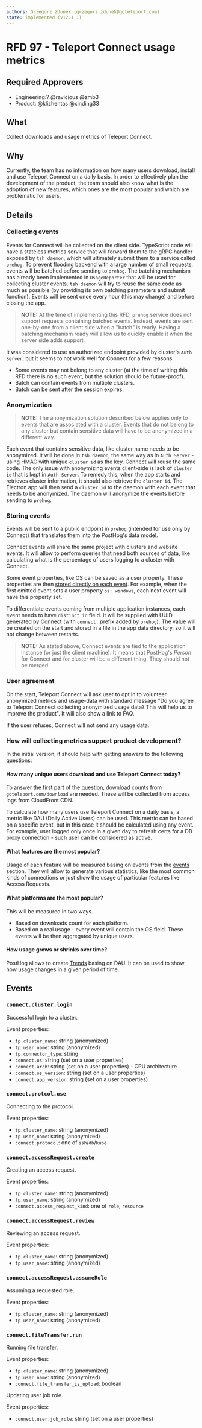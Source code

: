 ```yaml
---
authors: Grzegorz Zdunek (grzegorz.zdunek@goteleport.com)
state: implemented (v12.1.1) 
---
```


# RFD 97 - Teleport Connect usage metrics

## Required Approvers

* Engineering:? @ravicious @zmb3
* Product: @klizhentas @xinding33

## What

Collect downloads and usage metrics of Teleport Connect.

## Why

Currently, the team has no information on how many users download, install and use Teleport Connect on a daily basis.
In order to effectively plan the development of the product, the team should also know what is the adoption of new
features, which ones are the most popular and which are problematic for users.

## Details

### Collecting events

Events for Connect will be collected on the client side. TypeScript code will have a stateless metrics service that will
forward them to the gRPC handler exposed by `tsh daemon`, which will ultimately submit them to a service
called `prehog`. To prevent flooding backend with a large number of small
requests, events will be batched before sending to `prehog`. The batching mechanism has already been implemented
in `UsageReporter` that will be used for collecting cluster events. `tsh daemon` will try to reuse the same code as much
as possible (by providing its own batching parameters and submit function). Events will be sent once every hour (this
may change) and before closing the app.

> **NOTE:** At the time of implementing this RFD, `prehog` service does not support requests containing batched events.
> Instead, events are sent one-by-one from a client side when a "batch" is ready.
> Having a batching mechanism ready will allow us to quickly enable it when the server side adds support.

It was considered to use an authorized endpoint provided by cluster's `Auth Server`, but it seems to not work well for
Connect for a few reasons:

- Some events may not belong to any cluster (at the time of writing this RFD there is no such event, but the solution
  should be future-proof).
- Batch can contain events from multiple clusters.
- Batch can be sent after the session expires.

### Anonymization

> **NOTE:** The anonymization solution described below applies only to events that are associated with a cluster. Events
> that do not belong to any cluster but contain sensitive data will have to be anonymized in a different way.

Each event that contains sensitive data, like cluster name needs to be anonymized. It will be done in `tsh daemon`, the
same way as in `Auth Server` - using HMAC with unique `cluster id` as the key. Connect will reuse the same code.
The only issue with anonymizing events client-side is lack of `cluster id` that is kept in `Auth Server`. To remedy
this, when the app starts and retrieves cluster information, it should also retrieve the `cluster id`. The Electron app
will then send a `cluster id` to the daemon with each event that needs to be anonymized. The daemon will anonymize the
events before sending to `prehog`.

### Storing events

Events will be sent to a public endpoint in `prehog` (intended for use only by Connect) that translates them into
the PostHog's data model.

Connect events will share the same project with clusters and website events. It will allow to perform queries that need
both sources of data, like calculating what is the percentage of users logging to a cluster with Connect.

Some event properties, like OS can be saved as a user property. These properties are
then [stored directly on each event](https://posthog.com/docs/how-posthog-works/data-model#person). For example, when
the first emitted event sets a user property `os: windows`, each next event will have this property set.

To differentiate events coming from multiple application instances, each event needs to have `distinct_id` field. It
will be supplied with UUID generated by Connect (with `connect.` prefix added by `prehog`). The value will be created
on the start and stored in a file in the app data directory, so it will not change between restarts.

> **NOTE:** As stated above, Connect events are tied to the application instance (or just the client machine). It means
> that PostHog's _Person_ for Connect and for cluster will be a different thing. They should not be merged.

### User agreement

On the start, Teleport Connect will ask user to opt in to volunteer anonymized metrics and usage-data with standard
message "Do you agree to Teleport Connect collecting anonymized usage data? This will help us to improve the product".
It will also show a link to FAQ.

If the user refuses, Connect will not send any usage data.

### How will collecting metrics support product development?

In the initial version, it should help with getting answers to the following questions:

#### How many unique users download and use Teleport Connect today?

To answer the first part of the question, download counts from `goteleport.com/download` are needed. These will be
collected from access logs from CloudFront CDN.

To calculate how many users use Teleport Connect on a daily basis, a metric like DAU (Daily Active Users) can be used.
This metric can be based on a specific event, but in this case it should be calculated using any event. For example,
user logged only once in a given day to refresh certs for a DB proxy connection - such user can be considered as active.

#### What features are the most popular?

Usage of each feature will be measured basing on events from the [events](#events) section. They will allow to generate
various statistics, like the most common kinds of connections or just show the usage of particular features like Access
Requests.

#### What platforms are the most popular?

This will be measured in two ways.

- Based on downloads count for each platform.
- Based on a real usage - every event will contain the OS field. These events will be then aggregated by unique users.

#### How usage grows or shrinks over time?

PostHog allows to create [Trends](https://posthog.com/manual/trends) basing on DAU. It can be used to show how usage
changes in a given period of time.

## Events

### `connect.cluster.login`

Successful login to a cluster.

Event properties:

- `tp.cluster_name`: string (anonymized)
- `tp.user_name`: string (anonymized)
- `tp.connector_type`: string
- `connect.os`: string (set on a user properties)
- `connect.arch`: string (set on a user properties) - CPU architecture
- `connect.os_version`: string (set on a user properties)
- `connect.app_version`: string (set on a user properties)

### `connect.protcol.use`

Connecting to the protocol.

Event properties:

- `tp.cluster_name`: string (anonymized)
- `tp.user_name`: string (anonymized)
- `connect.protocol`: one of `ssh`/`db`/`kube`

### `connect.accessRequest.create`

Creating an access request.

Event properties:

- `tp.cluster_name`: string (anonymized)
- `tp.user_name`: string (anonymized)
- `connect.access_request_kind`: one of `role`, `resource`

### `connect.accessRequest.review`

Reviewing an access request.

Event properties:

- `tp.cluster_name`: string (anonymized)
- `tp.user_name`: string (anonymized)

### `connect.accessRequest.assumeRole`

Assuming a requested role.

Event properties:

- `tp.cluster_name`: string (anonymized)
- `tp.user_name`: string (anonymized)

### `connect.fileTransfer.run`

Running file transfer.

Event properties:

- `tp.cluster_name`: string (anonymized)
- `tp.user_name`: string (anonymized)
- `connect.file_transfer_is_upload`: boolean

Updating user job role.

Event properties:

- `connect.user.job_role`: string (set on a user properties)
